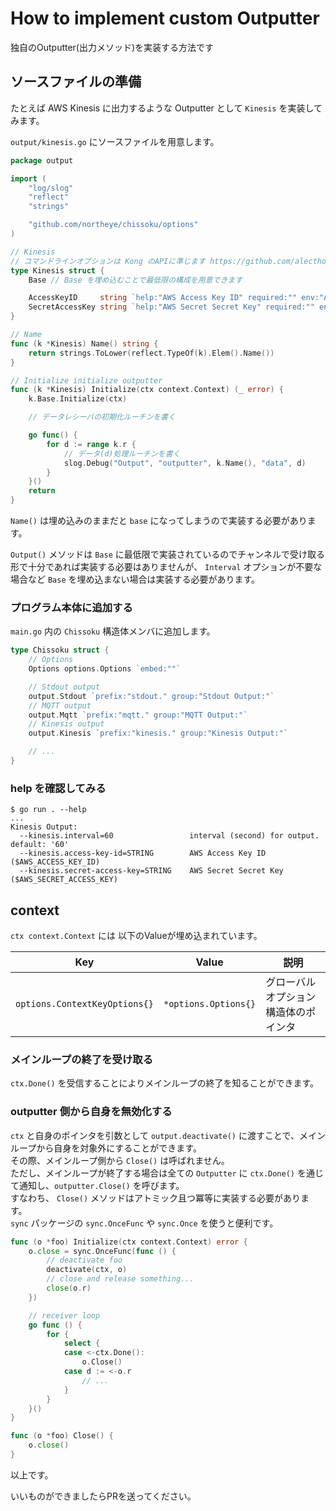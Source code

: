 # How to implement custom Outputter

独自のOutputter(出力メソッド)を実装する方法です

## ソースファイルの準備

たとえば AWS Kinesis に出力するような Outputter として `Kinesis` を実装してみます。

`output/kinesis.go` にソースファイルを用意します。
```go
package output

import (
	"log/slog"
	"reflect"
	"strings"

	"github.com/northeye/chissoku/options"
)

// Kinesis
// コマンドラインオプションは Kong のAPIに準じます https://github.com/alecthomas/kong
type Kinesis struct {
	Base // Base を埋め込むことで最低限の構成を用意できます

	AccessKeyID     string `help:"AWS Access Key ID" required:"" env:"AWS_ACCESS_KEY_ID"`
	SecretAccessKey string `help:"AWS Secret Secret Key" required:"" env:"AWS_SECRET_ACCESS_KEY"`
}

// Name
func (k *Kinesis) Name() string {
	return strings.ToLower(reflect.TypeOf(k).Elem().Name())
}

// Initialize initialize outputter
func (k *Kinesis) Initialize(ctx context.Context) (_ error) {
	k.Base.Initialize(ctx)

	// データレシーバの初期化ルーチンを書く

	go func() {
		for d := range k.r {
			// データ(d)処理ルーチンを書く
			slog.Debug("Output", "outputter", k.Name(), "data", d)
		}
	}()
	return
}
```

`Name()` は埋め込みのままだと `base` になってしまうので実装する必要があります。

`Output()` メソッドは `Base` に最低限で実装されているのでチャンネルで受け取る形で十分であれば実装する必要はありませんが、 `Interval` オプションが不要な場合など `Base` を埋め込まない場合は実装する必要があります。

### プログラム本体に追加する

`main.go` 内の `Chissoku` 構造体メンバに追加します。

```go
type Chissoku struct {
	// Options
	Options options.Options `embed:""`

	// Stdout output
	output.Stdout `prefix:"stdout." group:"Stdout Output:"`
	// MQTT output
	output.Mqtt `prefix:"mqtt." group:"MQTT Output:"`
    // Kinesis output
    output.Kinesis `prefix:"kinesis." group:"Kinesis Output:"`

    // ...
}
```

### help を確認してみる

```console
$ go run . --help
...
Kinesis Output:
  --kinesis.interval=60                 interval (second) for output. default: '60'
  --kinesis.access-key-id=STRING        AWS Access Key ID ($AWS_ACCESS_KEY_ID)
  --kinesis.secret-access-key=STRING    AWS Secret Secret Key ($AWS_SECRET_ACCESS_KEY)
```


## context

`ctx context.Context` には 以下のValueが埋め込まれています。

| Key | Value | 説明 |
|-----|----|----|
|`options.ContextKeyOptions{}`|`*options.Options{}`|グローバルオプション構造体のポインタ|

### メインループの終了を受け取る

`ctx.Done()` を受信することによりメインループの終了を知ることができます。

### outputter 側から自身を無効化する

`ctx` と自身のポインタを引数として `output.deactivate()` に渡すことで、メインループから自身を対象外にすることができます。<br>
その際、メインループ側から `Close()` は呼ばれません。<br>
ただし、メインループが終了する場合は全ての `Outputter` に `ctx.Done()` を通じて通知し、`outputter.Close()` を呼びます。<br>
すなわち、 `Close()` メソッドはアトミック且つ冪等に実装する必要があります。<br>
`sync` パッケージの `sync.OnceFunc` や `sync.Once` を使うと便利です。

```go
func (o *foo) Initialize(ctx context.Context) error {
	o.close = sync.OnceFunc(func () {
		// deactivate foo
		deactivate(ctx, o)
		// close and release something...
		close(o.r)
	})

	// receiver loop
	go func () {
		for {
			select {
			case <-ctx.Done():
				o.Close()
			case d := <-o.r
				// ...
			}
		}
	}()
}

func (o *foo) Close() {
	o.close()
}
```


以上です。

いいものができましたらPRを送ってください。